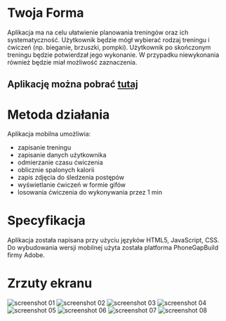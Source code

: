 # Twoja Forma

Aplikacja ma na celu ułatwienie planowania treningów oraz ich systematyczność.
Użytkownik będzie mógł wybierać rodzaj treningu i ćwiczeń (np. bieganie, brzuszki, pompki).
Użytkownik po skończonym treningu będzie potwierdzał jego wykonanie.
W przypadku niewykonania również będzie miał możliwość zaznaczenia.

## Aplikację można pobrać [tutaj](https://build.phonegap.com/apps/3201960/install)

# Metoda działania

Aplikacja mobilna umożliwia:
* zapisanie treningu
* zapisanie danych użytkownika
* odmierzanie czasu ćwiczenia
* oblicznie spalonych kalorii
* zapis zdjęcia do śledzenia postępów
* wyświetlanie ćwiczeń w formie gifów
* losowania ćwiczenia do wykonywania przez 1 min


# Specyfikacja

Aplikacja została napisana przy użyciu języków HTML5, JavaScript, CSS.
Do wybudowania wersji mobilnej użyta została platforma PhoneGapBuild firmy Adobe.

# Zrzuty ekranu

![screenshot 01](./screenshots/01.png "01")
![screenshot 02](./screenshots/02.png "02")
![screenshot 03](./screenshots/03.png "03")
![screenshot 04](./screenshots/04.png "04")
![screenshot 05](./screenshots/05.png "05")
![screenshot 06](./screenshots/06.png "06")
![screenshot 07](./screenshots/07.png "07")
![screenshot 08](./screenshots/08.png "08")